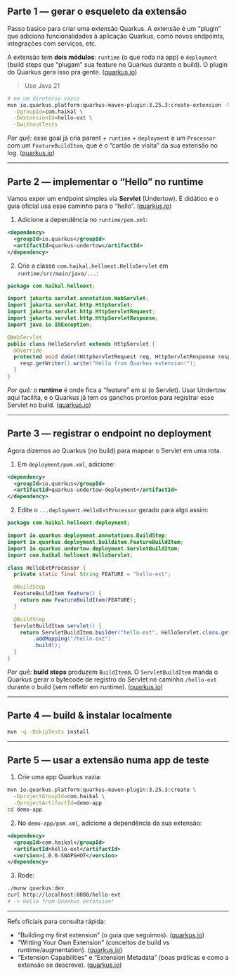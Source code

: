 ## Parte 1 — gerar o esqueleto da extensão

Passo basico para criar uma extensão Quarkus. A extensão é um “plugin” que adiciona funcionalidades à aplicação Quarkus, como novos endpoints, integrações com serviços, etc.

A extensão tem **dois módulos**: `runtime` (o que roda na app) e `deployment` (build steps que “plugam” sua feature no Quarkus durante o build). O plugin do Quarkus gera isso pra gente. ([quarkus.io][1])

> Use Java 21

```bash
# em um diretório vazio
mvn io.quarkus.platform:quarkus-maven-plugin:3.25.3:create-extension -N \
  -DgroupId=com.haikal \
  -DextensionId=hello-ext \
  -DwithoutTests
```

*Por quê:* esse goal já cria parent + `runtime` + `deployment` e um `Processor` com um `FeatureBuildItem`, que é o “cartão de visita” da sua extensão no log. ([quarkus.io][1])

---

## Parte 2 — implementar o “Hello” no **runtime**

Vamos expor um endpoint simples via **Servlet** (Undertow). É didático e o guia oficial usa esse caminho para o “hello”. ([quarkus.io][1])

1. Adicione a dependência no `runtime/pom.xml`:

```xml
<dependency>
  <groupId>io.quarkus</groupId>
  <artifactId>quarkus-undertow</artifactId>
</dependency>
```

2. Crie a classe `com.haikal.helloext.HelloServlet` em `runtime/src/main/java/...`:

```java
package com.haikal.helloext;

import jakarta.servlet.annotation.WebServlet;
import jakarta.servlet.http.HttpServlet;
import jakarta.servlet.http.HttpServletRequest;
import jakarta.servlet.http.HttpServletResponse;
import java.io.IOException;

@WebServlet
public class HelloServlet extends HttpServlet {
  @Override
  protected void doGet(HttpServletRequest req, HttpServletResponse resp) throws IOException {
    resp.getWriter().write("Hello from Quarkus extension!");
  }
}
```

*Por quê:* o **runtime** é onde fica a “feature” em si (o Servlet). Usar Undertow aqui facilita, e o Quarkus já tem os ganchos prontos para registrar esse Servlet no build. ([quarkus.io][1])

---

## Parte 3 — registrar o endpoint no **deployment**

Agora dizemos ao Quarkus (no build) para mapear o Servlet em uma rota.

1. Em `deployment/pom.xml`, adicione:

```xml
<dependency>
  <groupId>io.quarkus</groupId>
  <artifactId>quarkus-undertow-deployment</artifactId>
</dependency>
```

2. Edite o `...deployment.HelloExtProcessor` gerado para algo assim:

```java
package com.haikal.helloext.deployment;

import io.quarkus.deployment.annotations.BuildStep;
import io.quarkus.deployment.builditem.FeatureBuildItem;
import io.quarkus.undertow.deployment.ServletBuildItem;
import com.haikal.helloext.HelloServlet;

class HelloExtProcessor {
  private static final String FEATURE = "hello-ext";

  @BuildStep
  FeatureBuildItem feature() {
    return new FeatureBuildItem(FEATURE);
  }

  @BuildStep
  ServletBuildItem servlet() {
    return ServletBuildItem.builder("hello-ext", HelloServlet.class.getName())
        .addMapping("/hello-ext")
        .build();
  }
}
```

*Por quê:* **build steps** produzem `BuildItem`s. O `ServletBuildItem` manda o Quarkus gerar o bytecode de registro do Servlet no caminho `/hello-ext` durante o build (sem refletir em runtime). ([quarkus.io][1])

---

## Parte 4 — build & instalar localmente

```bash
mvn -q -DskipTests install
```

---

## Parte 5 — usar a extensão numa app de teste

1. Crie uma app Quarkus vazia:

```bash
mvn io.quarkus.platform:quarkus-maven-plugin:3.25.3:create \
  -DprojectGroupId=com.haikal \
  -DprojectArtifactId=demo-app
cd demo-app
```

2. No `demo-app/pom.xml`, adicione a dependência da sua extensão:

```xml
<dependency>
  <groupId>com.haikal</groupId>
  <artifactId>hello-ext</artifactId>
  <version>1.0.0-SNAPSHOT</version>
</dependency>
```

3. Rode:

```bash
./mvnw quarkus:dev
curl http://localhost:8080/hello-ext
# -> Hello from Quarkus extension!
```

---

Refs oficiais para consulta rápida:

* “Building my first extension” (o guia que seguimos). ([quarkus.io][1])
* “Writing Your Own Extension” (conceitos de build vs runtime/augmentation). ([quarkus.io][3])
* “Extension Capabilities” e “Extension Metadata” (boas práticas e como a extensão se descreve). ([quarkus.io][2])

[1]: https://quarkus.io/guides/building-my-first-extension "Building my first extension - Quarkus"
[2]: https://quarkus.io/guides/capabilities?utm_source=chatgpt.com "Extension Capabilities"
[3]: https://quarkus.io/guides/writing-extensions?utm_source=chatgpt.com "Writing Your Own Extension"
